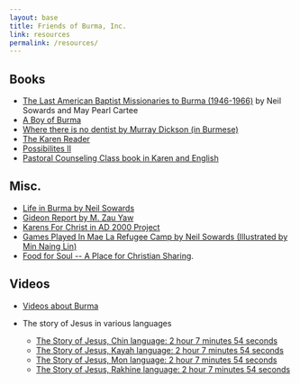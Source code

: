 ```yaml
---
layout: base
title: Friends of Burma, Inc.
link: resources
permalink: /resources/
---
```



## Books

- [The Last American Baptist Missionaries to Burma (1946-1966)](/static/docs/The_Last_American_Baptist_Missionaries_to_Burma_1946-1966.pdf) by Neil Sowards and May Pearl Cartee
- [A Boy of Burma](/static/docs/A_Boy_of_Burma.pdf)
- [Where there is no dentist by Murray Dickson (in Burmese)](https://drive.google.com/file/d/0B6twxZ-WcgVBc18yZDllY3EtNVE/edit?usp=sharing)
- [The Karen Reader](/static/docs/The_Karen_Reader.pdf)
- [Possibilites II](/static/docs/Possibilities_II.pdf)
- [Pastoral Counseling Class book in Karen and English](/static/docs/pastoral_counseling.pdf)


## Misc.

- [Life in Burma by Neil Sowards](/static/docs/LifeInBurma.pdf)
- [Gideon Report by M. Zau Yaw](https://docs.google.com/document/d/1jq6nWhjHFIBThu7r-hrCssuQp5WnonluUJ5xtLOTiJ0/edit?usp=sharing)
- [Karens For Christ in AD 2000 Project](https://docs.google.com/document/d/1UNyAqnOG0auFqtQvFa6io4Va-uyzcF7wjUGudlxkTrA/edit?usp=sharing)
- [Games Played In Mae La Refugee Camp by Neil Sowards (Illustrated by Min Naing Lin)](/static/docs/GamesPlayedInMaeLaRefugeeCamp.pdf)
- [Food for Soul -- A Place for Christian Sharing](https://docs.google.com/document/d/1ceZeBfFqHff0zzn_NWfJ_uWT4kBiuzFQ-EAP8AooY5g/edit?usp=sharing).


## Videos

- [Videos about Burma](https://docs.google.com/document/d/13AKbEgBqYgtJt9kztGUx63SP-Ip2sY8Ej3ewdKi3y4E/edit?usp=sharing)
- The story of Jesus in various languages

    - [The Story of Jesus, Chin language: 2 hour 7 minutes 54 seconds](https://www.youtube.com/watch?v=6vPxcPzMyB4)
    - [The Story of Jesus, Kayah language: 2 hour 7 minutes 54 seconds](https://www.youtube.com/watch?v=LIFM_rsub68)
    - [The Story of Jesus, Mon language: 2 hour 7 minutes 54 seconds](https://www.youtube.com/watch?v=eU5C5RmAZNw)
    - [The Story of Jesus, Rakhine language: 2 hour 7 minutes 54 seconds](https://www.youtube.com/watch?v=8Fpeybr-zAI)

